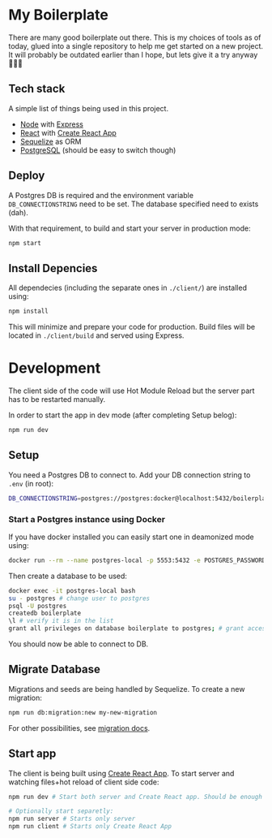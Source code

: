 # My Boilerplate

There are many good boilerplate out there. This is my choices of tools as of today, glued into a single repository to help me get started on a new project. It will probably be outdated earlier than I hope, but lets give it a try anyway 🤷🏼‍♂️

## Tech stack

A simple list of things being used in this project.

* [Node](https://nodejs.org) with [Express](https://expressjs.com)
* [React](https://reactjs.org) with [Create React App](https://create-react-app.dev)
* [Sequelize](https://sequelize.org/) as ORM
* [PostgreSQL](https://www.postgresql.org/) (should be easy to switch though)

## Deploy

A Postgres DB is required and the environment variable `DB_CONNECTIONSTRING` need to be set. The database specified need to exists (dah).

With that requirement, to build and start your server in production mode:

```sh
npm start
```

## Install Depencies

All dependecies (including the separate ones in `./client/`) are installed using:

```sh
npm install
```

This will minimize and prepare your code for production. Build files will be located in `./client/build` and served using Express.

# Development

The client side of the code will use Hot Module Reload but the server part has to be restarted manually.

In order to start the app in dev mode (after completing Setup belog):

```sh
npm run dev
```

## Setup

You need a Postgres DB to connect to. Add your DB connection string to `.env` (in root):

```sh
DB_CONNECTIONSTRING=postgres://postgres:docker@localhost:5432/boilerplate
```

### Start a Postgres instance using Docker

If you have docker installed you can easily start one in deamonized mode using:

```sh
docker run --rm --name postgres-local -p 5553:5432 -e POSTGRES_PASSWORD=docker -v $HOME/.docker-data/postgres:/var/lib/postgresql/data -d postgres
```

Then create a database to be used:

```sh
docker exec -it postgres-local bash
su - postgres # change user to postgres
psql -U postgres
createdb boilerplate
\l # verify it is in the list
grant all privileges on database boilerplate to postgres; # grant access
```

You should now be able to connect to DB.

## Migrate Database

Migrations and seeds are being handled by Sequelize. To create a new migration:

```sh
npm run db:migration:new my-new-migration
```

For other possibilities, see [migration docs](https://sequelize.org/master/manual/migrations.html).

## Start app

The client is being built using [Create React App](https://create-react-app.dev). To start server and watching files+hot reload of client side code:

```sh
npm run dev # Start both server and Create React app. Should be enough in most cases.

# Optionally start separetly:
npm run server # Starts only server
npm run client # Starts only Create React App
```
